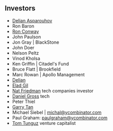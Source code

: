## Investors
- [Delian Asparouhov](http://delian.io/portfolio)
- Ron Baron
- [Ron Conway](https://svangel.com/)
- John Paulson
- Jon Gray | BlackStone
- John Doer 
- Nelson Peltz
- Vinod Kholsa 
- Ken Griffin | Citadel's Fund
- Bruce Flatt | Brookfield
- Marc Rowan | Apollo Management
- [Delian](http://delian.io/)
- [Elad Gil](http://www.eladgil.com/)
- [Nat Friedman](https://nat.org/) tech companies investor
- [Daniel Gross](https://dcgross.com/) tech
- Peter Thiel
- [Garry Tan](https://twitter.com/garrytan)
- Michael Siebel | michal@ycombinator.com
- Paul Graham: paulgraham@ycombinator.com
- [Tom Tunguz](https://tomtunguz.com/) venture capitalist
